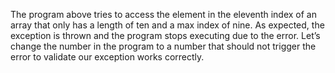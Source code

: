 The program above tries to access the element in the eleventh index of an array that only has a length of ten and a max index of nine. As expected, the exception is thrown and the program stops executing due to the error. Let’s change the number in the program to a number that should not trigger the error to validate our exception works correctly.

